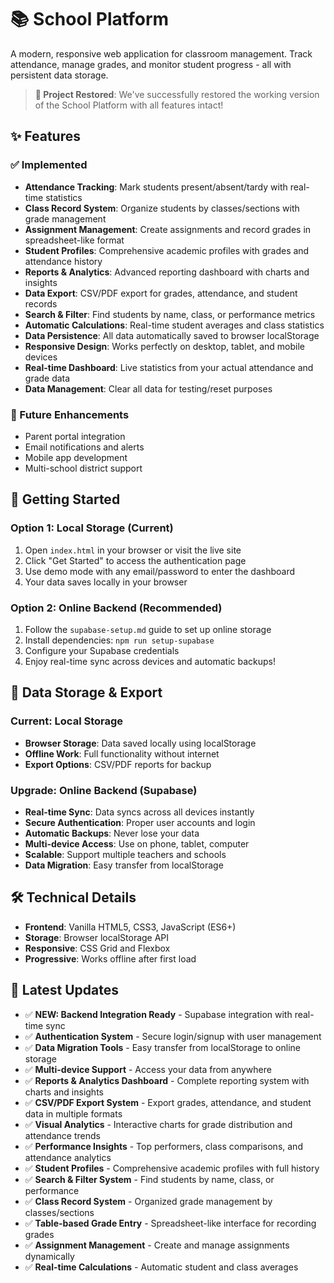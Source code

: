 # 📚 School Platform

A modern, responsive web application for classroom management. Track attendance, manage grades, and monitor student progress - all with persistent data storage.

> **🔄 Project Restored**: We've successfully restored the working version of the School Platform with all features intact!

## ✨ Features

### ✅ Implemented
- **Attendance Tracking**: Mark students present/absent/tardy with real-time statistics
- **Class Record System**: Organize students by classes/sections with grade management
- **Assignment Management**: Create assignments and record grades in spreadsheet-like format
- **Student Profiles**: Comprehensive academic profiles with grades and attendance history
- **Reports & Analytics**: Advanced reporting dashboard with charts and insights
- **Data Export**: CSV/PDF export for grades, attendance, and student records
- **Search & Filter**: Find students by name, class, or performance metrics
- **Automatic Calculations**: Real-time student averages and class statistics
- **Data Persistence**: All data automatically saved to browser localStorage
- **Responsive Design**: Works perfectly on desktop, tablet, and mobile devices
- **Real-time Dashboard**: Live statistics from your actual attendance and grade data
- **Data Management**: Clear all data for testing/reset purposes

### 🚧 Future Enhancements
- Parent portal integration
- Email notifications and alerts
- Mobile app development
- Multi-school district support

## 🚀 Getting Started

### Option 1: Local Storage (Current)
1. Open `index.html` in your browser or visit the live site
2. Click "Get Started" to access the authentication page
3. Use demo mode with any email/password to enter the dashboard
4. Your data saves locally in your browser

### Option 2: Online Backend (Recommended)
1. Follow the `supabase-setup.md` guide to set up online storage
2. Install dependencies: `npm run setup-supabase`
3. Configure your Supabase credentials
4. Enjoy real-time sync across devices and automatic backups!

## 💾 Data Storage & Export

### Current: Local Storage
- **Browser Storage**: Data saved locally using localStorage
- **Offline Work**: Full functionality without internet
- **Export Options**: CSV/PDF reports for backup

### Upgrade: Online Backend (Supabase)
- **Real-time Sync**: Data syncs across all devices instantly
- **Secure Authentication**: Proper user accounts and login
- **Automatic Backups**: Never lose your data
- **Multi-device Access**: Use on phone, tablet, computer
- **Scalable**: Support multiple teachers and schools
- **Data Migration**: Easy transfer from localStorage

## 🛠️ Technical Details

- **Frontend**: Vanilla HTML5, CSS3, JavaScript (ES6+)
- **Storage**: Browser localStorage API
- **Responsive**: CSS Grid and Flexbox
- **Progressive**: Works offline after first load

## 🔄 Latest Updates

- ✅ **NEW: Backend Integration Ready** - Supabase integration with real-time sync
- ✅ **Authentication System** - Secure login/signup with user management
- ✅ **Data Migration Tools** - Easy transfer from localStorage to online storage
- ✅ **Multi-device Support** - Access your data from anywhere
- ✅ **Reports & Analytics Dashboard** - Complete reporting system with charts and insights
- ✅ **CSV/PDF Export System** - Export grades, attendance, and student data in multiple formats
- ✅ **Visual Analytics** - Interactive charts for grade distribution and attendance trends
- ✅ **Performance Insights** - Top performers, class comparisons, and attendance analytics
- ✅ **Student Profiles** - Comprehensive academic profiles with full history
- ✅ **Search & Filter System** - Find students by name, class, or performance
- ✅ **Class Record System** - Organized grade management by classes/sections
- ✅ **Table-based Grade Entry** - Spreadsheet-like interface for recording grades
- ✅ **Assignment Management** - Create and manage assignments dynamically
- ✅ **Real-time Calculations** - Automatic student and class averages
